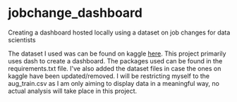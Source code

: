 # jobchange_dashboard
Creating a dashboard hosted locally using a dataset on job changes for data scientists

The dataset I used was can be found on kaggle [here](https://www.kaggle.com/arashnic/hr-analytics-job-change-of-data-scientists). This project primarily uses dash to create a dashboard. The packages used can be found in the requirements.txt file. I've also added the dataset files in case the ones on kaggle have been updated/removed. I will be restricting myself to the aug_train.csv as I am only aiming to display data in a meaningful way, no actual analysis will take place in this project.
